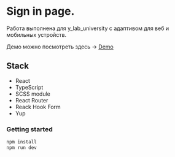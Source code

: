 # Sign in page.

Работа выполнена для y_lab_university с адаптивом для веб и мобильных устройств.

Демо можно посмотреть здесь → [Demo](https://sign-in-page-ylab.vercel.app/)

## Stack

- React
- TypeScript
- SCSS module
- React Router
- Reack Hook Form
- Yup

### Getting started

```bash
npm install
npm run dev
```
